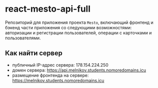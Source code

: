 # react-mesto-api-full
Репозиторий для приложения проекта `Mesto`, включающий фронтенд и бэкенд части приложения со следующими возможностями: авторизации и регистрации пользователей, операции с карточками и пользователями.

## Как найти сервер

* публичный IP-адрес сервера: 178.154.224.250 
* домен сервера: https://api.melnikov.students.nomoredomains.icu 
* размещение фронтенда на сервере: https://melnikov.students.nomoredomains.icu 
